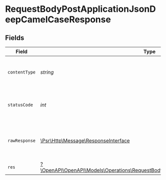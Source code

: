 # RequestBodyPostApplicationJsonDeepCamelCaseResponse


## Fields

| Field                                                                                                                                                           | Type                                                                                                                                                            | Required                                                                                                                                                        | Description                                                                                                                                                     |
| --------------------------------------------------------------------------------------------------------------------------------------------------------------- | --------------------------------------------------------------------------------------------------------------------------------------------------------------- | --------------------------------------------------------------------------------------------------------------------------------------------------------------- | --------------------------------------------------------------------------------------------------------------------------------------------------------------- |
| `contentType`                                                                                                                                                   | *string*                                                                                                                                                        | :heavy_check_mark:                                                                                                                                              | HTTP response content type for this operation                                                                                                                   |
| `statusCode`                                                                                                                                                    | *int*                                                                                                                                                           | :heavy_check_mark:                                                                                                                                              | HTTP response status code for this operation                                                                                                                    |
| `rawResponse`                                                                                                                                                   | [\Psr\Http\Message\ResponseInterface](https://www.php-fig.org/psr/psr-7/#33-psrhttpmessageresponseinterface)                                                    | :heavy_check_mark:                                                                                                                                              | Raw HTTP response; suitable for custom response parsing                                                                                                         |
| `res`                                                                                                                                                           | [?\OpenAPI\OpenAPI\Models\Operations\RequestBodyPostApplicationJsonDeepCamelCaseRes](../../Models/Operations/RequestBodyPostApplicationJsonDeepCamelCaseRes.md) | :heavy_minus_sign:                                                                                                                                              | OK                                                                                                                                                              |